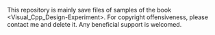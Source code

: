 This repository is mainly save files of samples of the book <Visual_Cpp_Design-Experiment>. For copyright offensiveness, please contact me and delete it.
Any beneficial support is welcomed.
